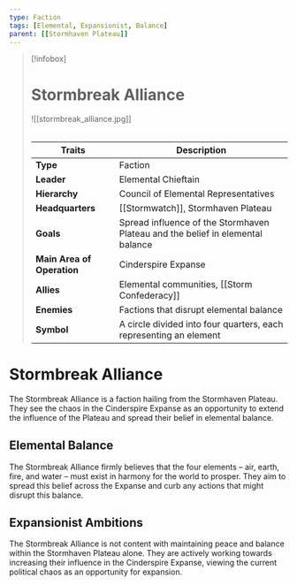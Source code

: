 ```yaml
---
type: Faction
tags: [Elemental, Expansionist, Balance]
parent: [[Stormhaven Plateau]]
---
```

> [!infobox]
> # Stormbreak Alliance
> ![[stormbreak_alliance.jpg]]
> ######
> | Traits         | Description                                                                                                                           |
> | -------------- | ------------------------------------------------------------------------------------------------------------------------------------- |
> | **Type** | Faction |
> | **Leader** | Elemental Chieftain |
> | **Hierarchy** | Council of Elemental Representatives |
> | **Headquarters** | [[Stormwatch]], Stormhaven Plateau |
> | **Goals** | Spread influence of the Stormhaven Plateau and the belief in elemental balance |
> | **Main Area of Operation** | Cinderspire Expanse |
> | **Allies** | Elemental communities, [[Storm Confederacy]] |
> | **Enemies** | Factions that disrupt elemental balance |
> | **Symbol** | A circle divided into four quarters, each representing an element |
# Stormbreak Alliance

The Stormbreak Alliance is a faction hailing from the Stormhaven Plateau. They see the chaos in the Cinderspire Expanse as an opportunity to extend the influence of the Plateau and spread their belief in elemental balance.

## Elemental Balance

The Stormbreak Alliance firmly believes that the four elements – air, earth, fire, and water – must exist in harmony for the world to prosper. They aim to spread this belief across the Expanse and curb any actions that might disrupt this balance.

## Expansionist Ambitions

The Stormbreak Alliance is not content with maintaining peace and balance within the Stormhaven Plateau alone. They are actively working towards increasing their influence in the Cinderspire Expanse, viewing the current political chaos as an opportunity for expansion.
